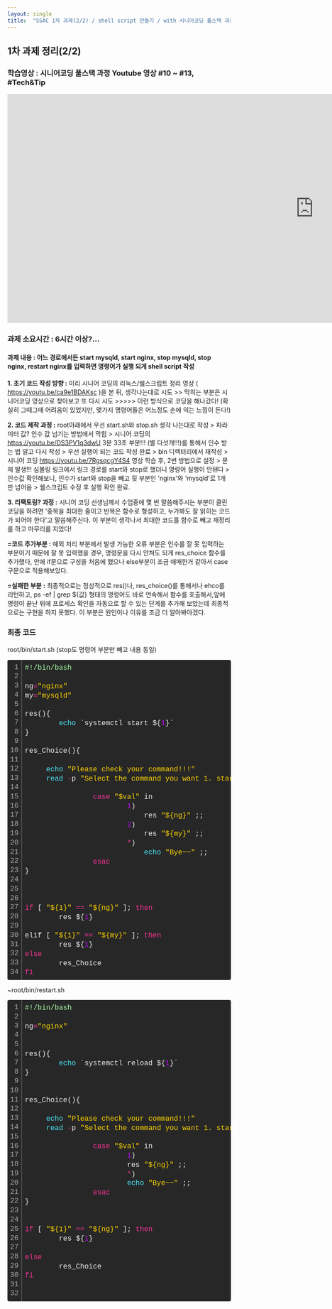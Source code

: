 ```yaml
---
layout: single
title:  "SSAC 1차 과제(2/2) / shell script 만들기 / with 시니어코딩 풀스택 과정 Youtube"
---
```



## 1차 과제 정리(2/2) ##
### 학습영상 : 시니어코딩 풀스택 과정 Youtube 영상 #10 ~ #13, #Tech&Tip ###
<iframe width="1380" height="516" src="https://www.youtube.com/embed/ca9e1BDAKsc?list=PLEOnZ6GeucBVj0V5JFQx_6XBbZrrynzMh" title="YouTube video player" frameborder="0" allow="accelerometer; autoplay; clipboard-write; encrypted-media; gyroscope; picture-in-picture" allowfullscreen></iframe>


### 과제 소요시간 : 6시간 이상?... ### 

#### 과제 내용 : 어느 경로에서든 start mysqld, start nginx, stop mysqld, stop nginx, restart nginx를 입력하면 명령어가 실행 되게 shell script 작성

**1. 초기 코드 작성 방향 :** 미리 시니어 코딩의 리눅스/쉘스크립트 정리 영상 ( <https://youtu.be/ca9e1BDAKsc> )을 본 뒤, 생각나는대로 시도 >> 막히는 부분은 시니어코딩 영상으로 찾아보고 또 다시 시도 >>>>> 이런 방식으로 코딩을 해나갔다! (확실히 그때그때 어려움이 있었지만, 몇가지 명령어들은 어느정도 손에 익는 느낌이 든다!)

**2. 코드 제작 과정 :** root아래에서 우선 start.sh와 stop.sh 생각 나는대로 작성 > 파라미터 값? 인수 값 넘기는 방법에서 막힘 > 시니어 코딩의 <https://youtu.be/DS3PV1q3dwU> 3분 33초 부분!!! (별 다섯개!!!)를 통해서 인수 받는 법 알고 다시 작성 > 우선 실행이 되는 코드 작성 완료 > bin 디렉터리에서 재작성 >   시니어 코딩 <https://youtu.be/7RgsqcgY4S4> 영상 학습 후, 2번 방법으로 설정 >  문제 발생!!! 심볼링 링크에서 링크 경로를 start와 stop로 했더니 명령어 실행이 안됀다 > 인수값 확인해보니, 인수가 start와 stop을 빼고 뒷 부분인 'nginx'와 'mysqld'로 1개만 넘어옴 > 쉘스크립트 수정 후 실행 확인 완료.

**3. 리팩토링? 과정 :**  시니어 코딩 선생님께서 수업중에 몇 번 말씀해주시는 부분이 클린 코딩을 하려면 '중복을 최대한 줄이고 반복은 함수로 형성하고, 누가봐도 잘 읽히는 코드가 되어야 한다'고 말씀해주신다. 이 부분이 생각나서 최대한 코드를 함수로 빼고 재정리를 하고 마무리를 지었다! 

**=코드 추가부분 :**  예외 처리 부분에서 발생 가능한 오류 부분은 인수를 잘 못 입력하는 부분이기 때문에 잘 못 입력했을 경우, 명령문을 다시 안쳐도 되게 res_choice 함수를 추가했다, 안에 if문으로 구성을 처음에 했으나 else부분이 조금 애매한거 같아서 case구문으로 적용해보았다. 

**=실패한 부분 :** 최종적으로는 정상적으로 res()나, res_choice()를 통해서나 ehco를 리턴하고, ps -ef | grep ${값} 형태의 명령어도 바로 연속해서 함수를 호출해서,앞에 명령이 끝난 뒤에 프로세스 확인을 자동으로 할 수 있는 단계를 추가해 보았는데 최종적으로는 구현을 하지 못했다. 이 부분은 원인이나 이유를 조금 더 알아봐야겠다.
    


### 최종 코드 ###
 root/bin/start.sh (stop도 명령어 부분만 빼고 내용 동일)
 <div class="colorscripter-code" style="color:#f0f0f0;font-family:Consolas, 'Liberation Mono', Menlo, Courier, monospace !important; position:relative !important;overflow:auto"><table class="colorscripter-code-table" style="margin:0;padding:0;border:none;background-color:#272727;border-radius:4px;" cellspacing="0" cellpadding="0"><tr><td style="padding:6px;border-right:2px solid #4f4f4f"><div style="margin:0;padding:0;word-break:normal;text-align:right;color:#aaa;font-family:Consolas, 'Liberation Mono', Menlo, Courier, monospace !important;line-height:130%"><div style="line-height:130%">1</div><div style="line-height:130%">2</div><div style="line-height:130%">3</div><div style="line-height:130%">4</div><div style="line-height:130%">5</div><div style="line-height:130%">6</div><div style="line-height:130%">7</div><div style="line-height:130%">8</div><div style="line-height:130%">9</div><div style="line-height:130%">10</div><div style="line-height:130%">11</div><div style="line-height:130%">12</div><div style="line-height:130%">13</div><div style="line-height:130%">14</div><div style="line-height:130%">15</div><div style="line-height:130%">16</div><div style="line-height:130%">17</div><div style="line-height:130%">18</div><div style="line-height:130%">19</div><div style="line-height:130%">20</div><div style="line-height:130%">21</div><div style="line-height:130%">22</div><div style="line-height:130%">23</div><div style="line-height:130%">24</div><div style="line-height:130%">25</div><div style="line-height:130%">26</div><div style="line-height:130%">27</div><div style="line-height:130%">28</div><div style="line-height:130%">29</div><div style="line-height:130%">30</div><div style="line-height:130%">31</div><div style="line-height:130%">32</div><div style="line-height:130%">33</div><div style="line-height:130%">34</div></div></td><td style="padding:6px 0;text-align:left"><div style="margin:0;padding:0;color:#f0f0f0;font-family:Consolas, 'Liberation Mono', Menlo, Courier, monospace !important;line-height:130%"><div style="padding:0 6px; white-space:pre; line-height:130%"><span style="color:#aaffaa">#!/bin/bash</span></div><div style="padding:0 6px; white-space:pre; line-height:130%">&nbsp;</div><div style="padding:0 6px; white-space:pre; line-height:130%">ng<span style="color:#0086b3"></span><span style="color:#ff3399">=</span><span style="color:#ffd500">"nginx"</span></div><div style="padding:0 6px; white-space:pre; line-height:130%">my<span style="color:#0086b3"></span><span style="color:#ff3399">=</span><span style="color:#ffd500">"mysqld"</span></div><div style="padding:0 6px; white-space:pre; line-height:130%">&nbsp;</div><div style="padding:0 6px; white-space:pre; line-height:130%">res(){</div><div style="padding:0 6px; white-space:pre; line-height:130%">&nbsp;&nbsp;&nbsp;&nbsp;&nbsp;&nbsp;&nbsp;&nbsp;<span style="color:#4be6fa">echo</span>&nbsp;`systemctl&nbsp;start&nbsp;${<span style="color:#c10aff">1</span>}`</div><div style="padding:0 6px; white-space:pre; line-height:130%">}</div><div style="padding:0 6px; white-space:pre; line-height:130%">&nbsp;</div><div style="padding:0 6px; white-space:pre; line-height:130%">res_Choice(){</div><div style="padding:0 6px; white-space:pre; line-height:130%">&nbsp;</div><div style="padding:0 6px; white-space:pre; line-height:130%">&nbsp;&nbsp;&nbsp;&nbsp;&nbsp;<span style="color:#4be6fa">echo</span>&nbsp;<span style="color:#ffd500">"Please&nbsp;check&nbsp;your&nbsp;command!!!"</span></div><div style="padding:0 6px; white-space:pre; line-height:130%">&nbsp;&nbsp;&nbsp;&nbsp;&nbsp;<span style="color:#4be6fa">read</span>&nbsp;<span style="color:#0086b3"></span><span style="color:#ff3399">-</span>p&nbsp;<span style="color:#ffd500">"Select&nbsp;the&nbsp;command&nbsp;you&nbsp;want&nbsp;1.&nbsp;start&nbsp;${ng}&nbsp;2.&nbsp;start&nbsp;${my}&nbsp;3.&nbsp;exit&nbsp;&gt;&gt;&gt;&gt;&gt;&nbsp;&nbsp;&nbsp;"</span>&nbsp;val</div><div style="padding:0 6px; white-space:pre; line-height:130%">&nbsp;</div><div style="padding:0 6px; white-space:pre; line-height:130%">&nbsp;&nbsp;&nbsp;&nbsp;&nbsp;&nbsp;&nbsp;&nbsp;&nbsp;&nbsp;&nbsp;&nbsp;&nbsp;&nbsp;&nbsp;&nbsp;<span style="color:#ff3399">case</span>&nbsp;<span style="color:#ffd500">"$val"</span>&nbsp;in</div><div style="padding:0 6px; white-space:pre; line-height:130%">&nbsp;&nbsp;&nbsp;&nbsp;&nbsp;&nbsp;&nbsp;&nbsp;&nbsp;&nbsp;&nbsp;&nbsp;&nbsp;&nbsp;&nbsp;&nbsp;&nbsp;&nbsp;&nbsp;&nbsp;&nbsp;&nbsp;&nbsp;&nbsp;<span style="color:#c10aff">1</span>)</div><div style="padding:0 6px; white-space:pre; line-height:130%">&nbsp;&nbsp;&nbsp;&nbsp;&nbsp;&nbsp;&nbsp;&nbsp;&nbsp;&nbsp;&nbsp;&nbsp;&nbsp;&nbsp;&nbsp;&nbsp;&nbsp;&nbsp;&nbsp;&nbsp;&nbsp;&nbsp;&nbsp;&nbsp;&nbsp;&nbsp;&nbsp;&nbsp;res&nbsp;<span style="color:#ffd500">"${ng}"</span>&nbsp;;;</div><div style="padding:0 6px; white-space:pre; line-height:130%">&nbsp;&nbsp;&nbsp;&nbsp;&nbsp;&nbsp;&nbsp;&nbsp;&nbsp;&nbsp;&nbsp;&nbsp;&nbsp;&nbsp;&nbsp;&nbsp;&nbsp;&nbsp;&nbsp;&nbsp;&nbsp;&nbsp;&nbsp;&nbsp;<span style="color:#c10aff">2</span>)</div><div style="padding:0 6px; white-space:pre; line-height:130%">&nbsp;&nbsp;&nbsp;&nbsp;&nbsp;&nbsp;&nbsp;&nbsp;&nbsp;&nbsp;&nbsp;&nbsp;&nbsp;&nbsp;&nbsp;&nbsp;&nbsp;&nbsp;&nbsp;&nbsp;&nbsp;&nbsp;&nbsp;&nbsp;&nbsp;&nbsp;&nbsp;&nbsp;res&nbsp;<span style="color:#ffd500">"${my}"</span>&nbsp;;;</div><div style="padding:0 6px; white-space:pre; line-height:130%">&nbsp;&nbsp;&nbsp;&nbsp;&nbsp;&nbsp;&nbsp;&nbsp;&nbsp;&nbsp;&nbsp;&nbsp;&nbsp;&nbsp;&nbsp;&nbsp;&nbsp;&nbsp;&nbsp;&nbsp;&nbsp;&nbsp;&nbsp;&nbsp;<span style="color:#0086b3"></span><span style="color:#ff3399">*</span>)</div><div style="padding:0 6px; white-space:pre; line-height:130%">&nbsp;&nbsp;&nbsp;&nbsp;&nbsp;&nbsp;&nbsp;&nbsp;&nbsp;&nbsp;&nbsp;&nbsp;&nbsp;&nbsp;&nbsp;&nbsp;&nbsp;&nbsp;&nbsp;&nbsp;&nbsp;&nbsp;&nbsp;&nbsp;&nbsp;&nbsp;&nbsp;&nbsp;<span style="color:#4be6fa">echo</span>&nbsp;<span style="color:#ffd500">"Bye~~"</span>&nbsp;;;</div><div style="padding:0 6px; white-space:pre; line-height:130%">&nbsp;&nbsp;&nbsp;&nbsp;&nbsp;&nbsp;&nbsp;&nbsp;&nbsp;&nbsp;&nbsp;&nbsp;&nbsp;&nbsp;&nbsp;&nbsp;<span style="color:#ff3399">esac</span></div><div style="padding:0 6px; white-space:pre; line-height:130%">}</div><div style="padding:0 6px; white-space:pre; line-height:130%">&nbsp;</div><div style="padding:0 6px; white-space:pre; line-height:130%">&nbsp;</div><div style="padding:0 6px; white-space:pre; line-height:130%">&nbsp;</div><div style="padding:0 6px; white-space:pre; line-height:130%"><span style="color:#ff3399">if</span>&nbsp;[&nbsp;<span style="color:#ffd500">"${1}"</span>&nbsp;<span style="color:#0086b3"></span><span style="color:#ff3399">=</span><span style="color:#0086b3"></span><span style="color:#ff3399">=</span>&nbsp;<span style="color:#ffd500">"${ng}"</span>&nbsp;];&nbsp;<span style="color:#ff3399">then</span></div><div style="padding:0 6px; white-space:pre; line-height:130%">&nbsp;&nbsp;&nbsp;&nbsp;&nbsp;&nbsp;&nbsp;&nbsp;res&nbsp;${<span style="color:#c10aff">1</span>}</div><div style="padding:0 6px; white-space:pre; line-height:130%">&nbsp;</div><div style="padding:0 6px; white-space:pre; line-height:130%">elif&nbsp;[&nbsp;<span style="color:#ffd500">"${1}"</span>&nbsp;<span style="color:#0086b3"></span><span style="color:#ff3399">=</span><span style="color:#0086b3"></span><span style="color:#ff3399">=</span>&nbsp;<span style="color:#ffd500">"${my}"</span>&nbsp;];&nbsp;<span style="color:#ff3399">then</span></div><div style="padding:0 6px; white-space:pre; line-height:130%">&nbsp;&nbsp;&nbsp;&nbsp;&nbsp;&nbsp;&nbsp;&nbsp;res&nbsp;${<span style="color:#c10aff">1</span>}</div><div style="padding:0 6px; white-space:pre; line-height:130%"><span style="color:#ff3399">else</span></div><div style="padding:0 6px; white-space:pre; line-height:130%">&nbsp;&nbsp;&nbsp;&nbsp;&nbsp;&nbsp;&nbsp;&nbsp;res_Choice</div><div style="padding:0 6px; white-space:pre; line-height:130%"><span style="color:#ff3399">fi</span></div></div><div style="text-align:right;margin-top:-13px;margin-right:5px;font-size:9px;font-style:italic"><a href="http://colorscripter.com/info#e" target="_blank" style="color:#4f4f4ftext-decoration:none">Colored by Color Scripter</a></div></td><td style="vertical-align:bottom;padding:0 2px 4px 0"><a href="http://colorscripter.com/info#e" target="_blank" style="text-decoration:none;color:white"><span style="font-size:9px;word-break:normal;background-color:#4f4f4f;color:white;border-radius:10px;padding:1px">cs</span></a></td></tr></table></div>


~root/bin/restart.sh 

<div class="colorscripter-code" style="color:#f0f0f0;font-family:Consolas, 'Liberation Mono', Menlo, Courier, monospace !important; position:relative !important;overflow:auto"><table class="colorscripter-code-table" style="margin:0;padding:0;border:none;background-color:#272727;border-radius:4px;" cellspacing="0" cellpadding="0"><tr><td style="padding:6px;border-right:2px solid #4f4f4f"><div style="margin:0;padding:0;word-break:normal;text-align:right;color:#aaa;font-family:Consolas, 'Liberation Mono', Menlo, Courier, monospace !important;line-height:130%"><div style="line-height:130%">1</div><div style="line-height:130%">2</div><div style="line-height:130%">3</div><div style="line-height:130%">4</div><div style="line-height:130%">5</div><div style="line-height:130%">6</div><div style="line-height:130%">7</div><div style="line-height:130%">8</div><div style="line-height:130%">9</div><div style="line-height:130%">10</div><div style="line-height:130%">11</div><div style="line-height:130%">12</div><div style="line-height:130%">13</div><div style="line-height:130%">14</div><div style="line-height:130%">15</div><div style="line-height:130%">16</div><div style="line-height:130%">17</div><div style="line-height:130%">18</div><div style="line-height:130%">19</div><div style="line-height:130%">20</div><div style="line-height:130%">21</div><div style="line-height:130%">22</div><div style="line-height:130%">23</div><div style="line-height:130%">24</div><div style="line-height:130%">25</div><div style="line-height:130%">26</div><div style="line-height:130%">27</div><div style="line-height:130%">28</div><div style="line-height:130%">29</div><div style="line-height:130%">30</div><div style="line-height:130%">31</div><div style="line-height:130%">32</div></div></td><td style="padding:6px 0;text-align:left"><div style="margin:0;padding:0;color:#f0f0f0;font-family:Consolas, 'Liberation Mono', Menlo, Courier, monospace !important;line-height:130%"><div style="padding:0 6px; white-space:pre; line-height:130%"><span style="color:#aaffaa">#!/bin/bash</span></div><div style="padding:0 6px; white-space:pre; line-height:130%">&nbsp;</div><div style="padding:0 6px; white-space:pre; line-height:130%">ng<span style="color:#0086b3"></span><span style="color:#ff3399">=</span><span style="color:#ffd500">"nginx"</span></div><div style="padding:0 6px; white-space:pre; line-height:130%">&nbsp;</div><div style="padding:0 6px; white-space:pre; line-height:130%">&nbsp;</div><div style="padding:0 6px; white-space:pre; line-height:130%">res(){</div><div style="padding:0 6px; white-space:pre; line-height:130%">&nbsp;&nbsp;&nbsp;&nbsp;&nbsp;&nbsp;&nbsp;&nbsp;<span style="color:#4be6fa">echo</span>&nbsp;`systemctl&nbsp;reload&nbsp;${<span style="color:#c10aff">1</span>}`</div><div style="padding:0 6px; white-space:pre; line-height:130%">}</div><div style="padding:0 6px; white-space:pre; line-height:130%">&nbsp;</div><div style="padding:0 6px; white-space:pre; line-height:130%">&nbsp;</div><div style="padding:0 6px; white-space:pre; line-height:130%">res_Choice(){</div><div style="padding:0 6px; white-space:pre; line-height:130%">&nbsp;</div><div style="padding:0 6px; white-space:pre; line-height:130%">&nbsp;&nbsp;&nbsp;&nbsp;&nbsp;<span style="color:#4be6fa">echo</span>&nbsp;<span style="color:#ffd500">"Please&nbsp;check&nbsp;your&nbsp;command!!!"</span></div><div style="padding:0 6px; white-space:pre; line-height:130%">&nbsp;&nbsp;&nbsp;&nbsp;&nbsp;<span style="color:#4be6fa">read</span>&nbsp;<span style="color:#0086b3"></span><span style="color:#ff3399">-</span>p&nbsp;<span style="color:#ffd500">"Select&nbsp;the&nbsp;command&nbsp;you&nbsp;want&nbsp;1.&nbsp;start&nbsp;${ng}&nbsp;2.&nbsp;exit&nbsp;&gt;&gt;&gt;&gt;&gt;&nbsp;&nbsp;&nbsp;"</span>&nbsp;val</div><div style="padding:0 6px; white-space:pre; line-height:130%">&nbsp;</div><div style="padding:0 6px; white-space:pre; line-height:130%">&nbsp;&nbsp;&nbsp;&nbsp;&nbsp;&nbsp;&nbsp;&nbsp;&nbsp;&nbsp;&nbsp;&nbsp;&nbsp;&nbsp;&nbsp;&nbsp;<span style="color:#ff3399">case</span>&nbsp;<span style="color:#ffd500">"$val"</span>&nbsp;in</div><div style="padding:0 6px; white-space:pre; line-height:130%">&nbsp;&nbsp;&nbsp;&nbsp;&nbsp;&nbsp;&nbsp;&nbsp;&nbsp;&nbsp;&nbsp;&nbsp;&nbsp;&nbsp;&nbsp;&nbsp;&nbsp;&nbsp;&nbsp;&nbsp;&nbsp;&nbsp;&nbsp;&nbsp;<span style="color:#c10aff">1</span>)</div><div style="padding:0 6px; white-space:pre; line-height:130%">&nbsp;&nbsp;&nbsp;&nbsp;&nbsp;&nbsp;&nbsp;&nbsp;&nbsp;&nbsp;&nbsp;&nbsp;&nbsp;&nbsp;&nbsp;&nbsp;&nbsp;&nbsp;&nbsp;&nbsp;&nbsp;&nbsp;&nbsp;&nbsp;res&nbsp;<span style="color:#ffd500">"${ng}"</span>&nbsp;;;</div><div style="padding:0 6px; white-space:pre; line-height:130%">&nbsp;&nbsp;&nbsp;&nbsp;&nbsp;&nbsp;&nbsp;&nbsp;&nbsp;&nbsp;&nbsp;&nbsp;&nbsp;&nbsp;&nbsp;&nbsp;&nbsp;&nbsp;&nbsp;&nbsp;&nbsp;&nbsp;&nbsp;&nbsp;<span style="color:#0086b3"></span><span style="color:#ff3399">*</span>)</div><div style="padding:0 6px; white-space:pre; line-height:130%">&nbsp;&nbsp;&nbsp;&nbsp;&nbsp;&nbsp;&nbsp;&nbsp;&nbsp;&nbsp;&nbsp;&nbsp;&nbsp;&nbsp;&nbsp;&nbsp;&nbsp;&nbsp;&nbsp;&nbsp;&nbsp;&nbsp;&nbsp;&nbsp;<span style="color:#4be6fa">echo</span>&nbsp;<span style="color:#ffd500">"Bye~~"</span>&nbsp;;;</div><div style="padding:0 6px; white-space:pre; line-height:130%">&nbsp;&nbsp;&nbsp;&nbsp;&nbsp;&nbsp;&nbsp;&nbsp;&nbsp;&nbsp;&nbsp;&nbsp;&nbsp;&nbsp;&nbsp;&nbsp;<span style="color:#ff3399">esac</span></div><div style="padding:0 6px; white-space:pre; line-height:130%">}</div><div style="padding:0 6px; white-space:pre; line-height:130%">&nbsp;</div><div style="padding:0 6px; white-space:pre; line-height:130%">&nbsp;</div><div style="padding:0 6px; white-space:pre; line-height:130%"><span style="color:#ff3399">if</span>&nbsp;[&nbsp;<span style="color:#ffd500">"${1}"</span>&nbsp;<span style="color:#0086b3"></span><span style="color:#ff3399">=</span><span style="color:#0086b3"></span><span style="color:#ff3399">=</span>&nbsp;<span style="color:#ffd500">"${ng}"</span>&nbsp;];&nbsp;<span style="color:#ff3399">then</span></div><div style="padding:0 6px; white-space:pre; line-height:130%">&nbsp;&nbsp;&nbsp;&nbsp;&nbsp;&nbsp;&nbsp;&nbsp;res&nbsp;${<span style="color:#c10aff">1</span>}</div><div style="padding:0 6px; white-space:pre; line-height:130%">&nbsp;</div><div style="padding:0 6px; white-space:pre; line-height:130%"><span style="color:#ff3399">else</span></div><div style="padding:0 6px; white-space:pre; line-height:130%">&nbsp;&nbsp;&nbsp;&nbsp;&nbsp;&nbsp;&nbsp;&nbsp;res_Choice</div><div style="padding:0 6px; white-space:pre; line-height:130%"><span style="color:#ff3399">fi</span></div><div style="padding:0 6px; white-space:pre; line-height:130%">&nbsp;</div><div style="padding:0 6px; white-space:pre; line-height:130%">&nbsp;</div></div><div style="text-align:right;margin-top:-13px;margin-right:5px;font-size:9px;font-style:italic"><a href="http://colorscripter.com/info#e" target="_blank" style="color:#4f4f4ftext-decoration:none">Colored by Color Scripter</a></div></td><td style="vertical-align:bottom;padding:0 2px 4px 0"><a href="http://colorscripter.com/info#e" target="_blank" style="text-decoration:none;color:white"><span style="font-size:9px;word-break:normal;background-color:#4f4f4f;color:white;border-radius:10px;padding:1px">cs</span></a></td></tr></table></div>


